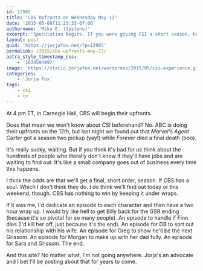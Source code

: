 ```yaml
---
id: 12905
title: 'CBS Upfronts on Wednesday May 13'
date: '2015-05-08T11:23:33-07:00'
authorname: 'Mika E. (Ipstenu)'
excerpt: 'Speculation begins. If you were giving CSI a short season, how would you do it?'
layout: post
guid: 'https://jorjafox.net/?p=12905'
permalink: /2015/cbs-upfronts-may-13/
astra_style_timestamp_css:
    - '1634594897'
image: 'https://static.jorjafox.net/wordpress/2015/05/csi-experience.gif'
categories:
    - 'Jorja Fox'
tags:
    - csi
    - tv
---
```


At 4 pm ET, in Carnegie Hall, CBS will begin their upfronts.

Does that mean we won't know about _CSI_ beforehand? No. ABC is doing their upfronts on the 12th, but last night we found out that _Marvel's Agent Carter_ got a season two pickup (yay!) while _Forever_ died a final death (boo).

It's really sucky, waiting. But if you think it's bad for _us_ think about the hundreds of people who literally don't know if they'll have jobs and are waiting to find out. It's like a small company goes out of business every time this happens.

I think the odds are that we'll get a final, short order, season. If CBS has a soul. Which I don't think they do. I do think we'll find out today or this weekend, though. CBS has nothing to win by keeping it under wraps.

If it was me, I'd dedicate an episode to each character and then have a two hour wrap up. I would try like hell to get Billy back for the GSR ending (because it's so pivotal for so many people). An episode to handle if Finn dies (I'd kill her off, just because it's the end). An episode for DB to sort out his relationship with his wife. An episode for Greg to show he'll be the next Grissom. An episode for Morgan to make up with her dad fully. An episode for Sara and Grissom. The end.

And this site? No matter what, I'm not going anywhere. Jorja's an advocate and I bet I'll be posting about that for years to come.
